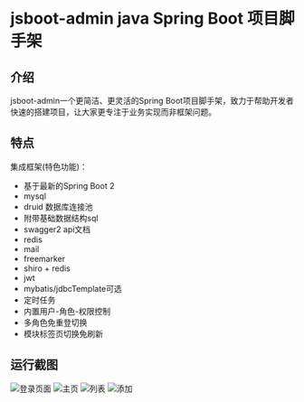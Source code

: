 # jsboot-admin java Spring Boot 项目脚手架

## 介绍

jsboot-admin一个更简洁、更灵活的Spring Boot项目脚手架，致力于帮助开发者快速的搭建项目，让大家更专注于业务实现而非框架问题。

## 特点

集成框架(特色功能)：
- 基于最新的Spring Boot 2
- mysql 
- druid 数据库连接池
- 附带基础数据结构sql
- swagger2 api文档
- redis
- mail
- freemarker
- shiro + redis
- jwt
- mybatis/jdbcTemplate可选
- 定时任务
- 内置用户-角色-权限控制
- 多角色免重登切换
- 模块标签页切换免刷新


## 运行截图

![登录页面](http://7vzshu.com1.z0.glb.clouddn.com/jsboot-admin0.png)
![主页](http://7vzshu.com1.z0.glb.clouddn.com/jsboot-admin1.png)
![列表](http://7vzshu.com1.z0.glb.clouddn.com/jsboot-admin2.png)
![添加](http://7vzshu.com1.z0.glb.clouddn.com/jsboot-admin3.png)